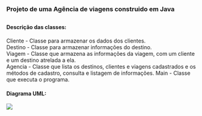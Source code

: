 ### Projeto de uma Agência de viagens construido em Java

##

#### Descrição das classes:
Cliente - Classe para armazenar os dados dos clientes. <br>
Destino - Classe para armazenar informações do destino. <br>
Viagem - Classe que armazena as informações da viagem, com um cliente e um destino atrelada a ela. <br>
Agencia - Classe que lista os destinos, clientes e viagens cadastrados e os métodos de cadastro, consulta e listagem de informações.
Main - Classe que executa o programa.

#### Diagrama UML:

<img weigth="300px" src="https://media.discordapp.net/attachments/899633526411001876/902970805816807444/agenciaDeViagens_UML_ThaynaHabeck.png?width=614&height=670"> 
